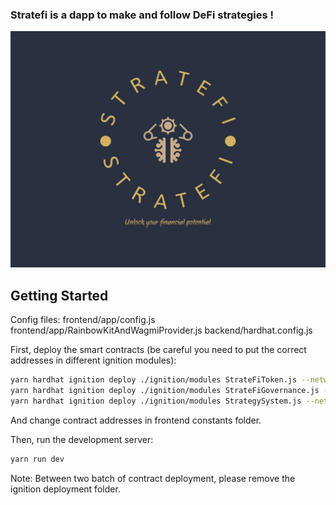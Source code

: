### Stratefi is a dapp to make and follow DeFi strategies !

![Logo](https://github.com/Tony-S201/Stratefi/blob/main/frontend/public/assets/right-image.jpg?raw=true)

## Getting Started

Config files:
frontend/app/config.js
frontend/app/RainbowKitAndWagmiProvider.js
backend/hardhat.config.js

First, deploy the smart contracts (be careful you need to put the correct addresses in different ignition modules):
```bash
yarn hardhat ignition deploy ./ignition/modules StrateFiToken.js --network localhost
yarn hardhat ignition deploy ./ignition/modules StrateFiGovernance.js --network localhost
yarn hardhat ignition deploy ./ignition/modules StrategySystem.js --network localhost
```

And change contract addresses in frontend constants folder.

Then, run the development server:
```bash
yarn run dev
```

Note: Between two batch of contract deployment, please remove the ignition deployment folder.